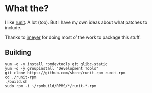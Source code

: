 # What the?

I like [runit](http://smarden.org/runit/). A lot (too).  But I have my own ideas about what patches to include.

Thanks to [imeyer](https://github.com/imeyer/runit-rpm) for doing most of the work to package this stuff.

## Building

```
yum -q -y install rpmdevtools git glibc-static
yum -q -y groupinstall "Development Tools"
git clone https://github.com/shore/runit-rpm runit-rpm
cd ./runit-rpm
./build.sh
sudo rpm -i ~/rpmbuild/RPMS/*/runit-*.rpm
```
